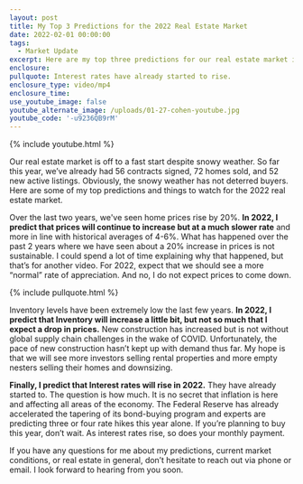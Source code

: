 ```yaml
---
layout: post
title: My Top 3 Predictions for the 2022 Real Estate Market
date: 2022-02-01 00:00:00
tags:
  - Market Update
excerpt: Here are my top three predictions for our real estate market in 2022.
enclosure:
pullquote: Interest rates have already started to rise.
enclosure_type: video/mp4
enclosure_time:
use_youtube_image: false
youtube_alternate_image: /uploads/01-27-cohen-youtube.jpg
youtube_code: '-u9236QB9rM'
---
```

{% include youtube.html %}

Our real estate market is off to a fast start despite snowy weather. So far this year, we’ve already had 56 contracts signed, 72 homes sold, and 52 new active listings. Obviously, the snowy weather has not deterred buyers. Here are some of my top predictions and things to watch for the 2022 real estate market.

Over the last two years, we've seen home prices rise by 20%. **In 2022, I predict that prices will continue to increase but at a much slower rate** and more in line with historical averages of 4-6%. What has happened over the past 2 years where we have seen about a 20% increase in prices is not sustainable. I could spend a lot of time explaining why that happened, but that’s for another video. For 2022, expect that we should see a more “normal” rate of appreciation. And no, I do not expect prices to come down.

{% include pullquote.html %}

Inventory levels have been extremely low the last few years. **In 2022, I predict that Inventory will increase a little bit, but not so much that I expect a drop in prices.** New construction has increased but is not without global supply chain challenges in the wake of COVID. Unfortunately, the pace of new construction hasn’t kept up with demand thus far. My hope is that we will see more investors selling rental properties and more empty nesters selling their homes and downsizing.

**Finally, I predict that Interest rates will rise in 2022.** They have already started to. The question is how much. It is no secret that inflation is here and affecting all areas of the economy. The Federal Reserve has already accelerated the tapering of its bond-buying program and experts are predicting three or four rate hikes this year alone. If you’re planning to buy this year, don’t wait. As interest rates rise, so does your monthly payment.

If you have any questions for me about my predictions, current market conditions, or real estate in general, don’t hesitate to reach out via phone or email. I look forward to hearing from you soon.
